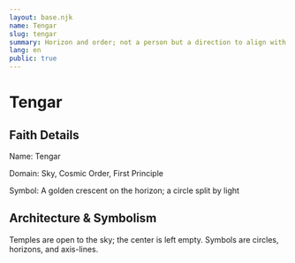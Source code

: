 ```yaml
---
layout: base.njk
name: Tengar
slug: tengar
summary: Horizon and order; not a person but a direction to align with.
lang: en
public: true
---
```


# Tengar

## Faith Details

Name: Tengar

Domain: Sky, Cosmic Order, First Principle

Symbol: A golden crescent on the horizon; a circle split by light

## Architecture & Symbolism

Temples are open to the sky; the center is left empty. Symbols are circles, horizons, and axis-lines.
